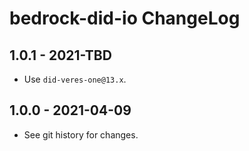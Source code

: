 # bedrock-did-io ChangeLog

## 1.0.1 - 2021-TBD

- Use `did-veres-one@13.x`.

## 1.0.0 - 2021-04-09

- See git history for changes.
